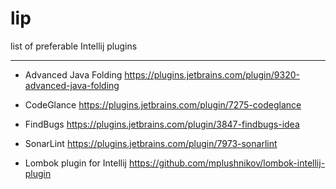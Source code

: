 # lip
list of preferable Intellij plugins
________

*   Advanced Java Folding
https://plugins.jetbrains.com/plugin/9320-advanced-java-folding

*   CodeGlance
https://plugins.jetbrains.com/plugin/7275-codeglance

*   FindBugs
https://plugins.jetbrains.com/plugin/3847-findbugs-idea

*   SonarLint
https://plugins.jetbrains.com/plugin/7973-sonarlint

*   Lombok plugin for Intellij
https://github.com/mplushnikov/lombok-intellij-plugin
